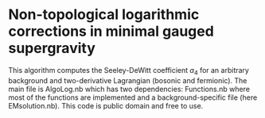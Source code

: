 # Non-topological logarithmic corrections in minimal gauged supergravity

This algorithm computes the Seeley-DeWitt coefficient $a_4$ for an arbitrary background and two-derivative Lagrangian (bosonic and fermionic). The main file is AlgoLog.nb which has two dependencies: Functions.nb where most of the functions are implemented and a background-specific file (here EMsolution.nb). This code is public domain and free to use.
